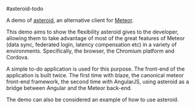 #asteroid-todo

A demo of [asteroid](https://github.com/mondora/asteroid),
an alternative client for [Meteor](https://meteor.com).

This demo aims to show the flexibility asteroid gives to the
developer, allowing them to take advantage of most of the
great features of Meteor (data sync, federated login,
latency compensation etc) in a variety of environments.
Specifically, the browser, the Chromium platform and Cordova.

A simple to-do application is used for this purpose.  The
front-end of the application is built twice. The first time
with blaze, the canonical meteor front-end framework, the
second time with AngularJS, using asteroid as a bridge
between Angular and the Meteor back-end.

The demo can also be considered an example of how to use
asteroid.
